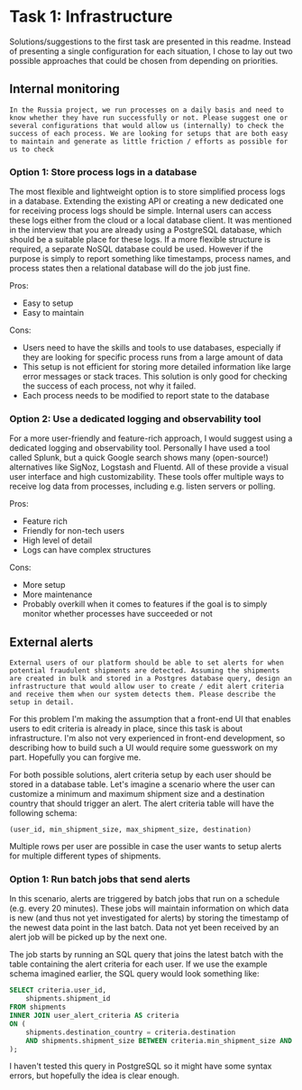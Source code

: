 # Task 1: Infrastructure

Solutions/suggestions to the first task are presented in this readme. Instead of presenting a single configuration for each situation, I chose to lay out two possible approaches that could be chosen from depending on priorities.

## Internal monitoring

```In the Russia project, we run processes on a daily basis and need to know whether they have run successfully or not. Please suggest one or several configurations that would allow us (internally) to check the success of each process. We are looking for setups that are both easy to maintain and generate as little friction / efforts as possible for us to check```

### Option 1: Store process logs in a database

The most flexible and lightweight option is to store simplified process logs in a database. Extending the existing API or creating a new dedicated one for receiving process logs should be simple. Internal users can access these logs either from the cloud or a local database client. It was mentioned in the interview that you are already using a PostgreSQL database, which should be a suitable place for these logs. If a more flexible structure is required, a separate NoSQL database could be used. However if the purpose is simply to report something like timestamps, process names, and process states then a relational database will do the job just fine.

Pros:
- Easy to setup
- Easy to maintain

Cons:
- Users need to have the skills and tools to use databases, especially if they are looking for specific process runs from a large amount of data
- This setup is not efficient for storing more detailed information like large error messages or stack traces. This solution is only good for checking the success of each process, not why it failed.
- Each process needs to be modified to report state to the database

### Option 2: Use a dedicated logging and observability tool

For a more user-friendly and feature-rich approach, I would suggest using a dedicated logging and observability tool. Personally I have used a tool called Splunk, but a quick Google search shows many (open-source!) alternatives like SigNoz, Logstash and Fluentd. All of these provide a visual user interface and high customizability. These tools offer multiple ways to receive log data from processes, including e.g. listen servers or polling.

Pros:
- Feature rich
- Friendly for non-tech users
- High level of detail
- Logs can have complex structures

Cons:
- More setup
- More maintenance
- Probably overkill when it comes to features if the goal is to simply monitor whether processes have succeeded or not

## External alerts

```External users of our platform should be able to set alerts for when potential fraudulent shipments are detected. Assuming the shipments are created in bulk and stored in a Postgres database query, design an infrastructure that would allow user to create / edit alert criteria and receive them when our system detects them. Please describe the setup in detail.```

For this problem I'm making the assumption that a front-end UI that enables users to edit criteria is already in place, since this task is about infrastructure. I'm also not very experienced in front-end development, so describing how to build such a UI would require some guesswork on my part. Hopefully you can forgive me.

For both possible solutions, alert criteria setup by each user should be stored in a database table. Let's imagine a scenario where the user can customize a minimum and maximum shipment size and a destination country that should trigger an alert. The alert criteria table will have the following schema:

```(user_id, min_shipment_size, max_shipment_size, destination)```

Multiple rows per user are possible in case the user wants to setup alerts for multiple different types of shipments.

### Option 1: Run batch jobs that send alerts

In this scenario, alerts are triggered by batch jobs that run on a schedule (e.g. every 20 minutes). These jobs will maintain information on which data is new (and thus not yet investigated for alerts) by storing the timestamp of the newest data point in the last batch. Data not yet been received by an alert job will be picked up by the next one.

The job starts by running an SQL query that joins the latest batch with the table containing the alert criteria for each user. If we use the example schema imagined earlier, the SQL query would look something like:

```sql
SELECT criteria.user_id,
    shipments.shipment_id
FROM shipments
INNER JOIN user_alert_criteria AS criteria
ON (
    shipments.destination_country = criteria.destination
    AND shipments.shipment_size BETWEEN criteria.min_shipment_size AND criteria.max_shipment_size
);
```

I haven't tested this query in PostgreSQL so it might have some syntax errors, but hopefully the idea is clear enough.